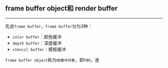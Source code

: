 ## frame buffer object和 render buffer

-----

先说`frame buffer`，`frame buffer`分为3种：

- `color buffer`：颜色缓冲
- `depth buffer`：深度缓冲
- `stencil buffer`：模板缓冲

`frame buffer object`称为`帧缓冲对象`，即`FBO`，是

